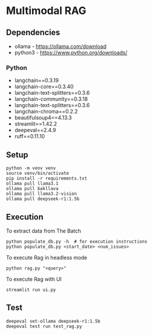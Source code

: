 # Multimodal RAG

## Dependencies

* ollama - https://ollama.com/download
* python3 - https://www.python.org/downloads/

### Python

* langchain==0.3.19
* langchain-core==0.3.40
* langchain-text-splitters==0.3.6
* langchain-community==0.3.18
* langchain-text-splitters==0.3.6
* langchain-chroma==0.2.2
* beautifulsoup4==4.13.3
* streamlit==1.42.2
* deepeval==2.4.9
* ruff==0.11.10

## Setup

```
python -m venv venv
source venv/bin/activate
pip install -r requirements.txt
ollama pull llama3.1
ollama pull bakllava
ollama pull llama3.2-vision
ollama pull deepseek-r1:1.5b
```

## Execution

To extract data from The Batch

```
python populate_db.py -h  # for execution instructions
python populate_db.py <start_date> <num_issues>
```

To execute Rag in headless mode

```
python rag.py "<query>"
```

To execute Rag with UI

```
streamlit run ui.py
```

## Test

```
deepeval set-ollama deepseek-r1:1.5b
deepeval test run test_rag.py
```
